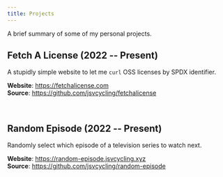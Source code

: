 ```yaml
---
title: Projects
---
```


A brief summary of some of my personal projects.

## Fetch A License (2022 -- Present)

A stupidly simple website to let me `curl` OSS licenses by SPDX identifier.

**Website**: https://fetchalicense.com<br />
**Source**: https://github.com/jsvcycling/fetchalicense

<br />

## Random Episode (2022 -- Present)

Randomly select which episode of a television series to watch next.

**Website**: https://random-episode.jsvcycling.xyz<br />
**Source**: https://github.com/jsvcycling/random-episode
